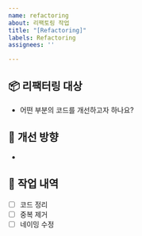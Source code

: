 ```yaml
---
name: refactoring
about: 리팩토링 작업
title: "[Refactoring]"
labels: Refactoring
assignees: ''

---
```


## 📦 리팩터링 대상
- 어떤 부분의 코드를 개선하고자 하나요?

## 🧠 개선 방향
- 

## 📝 작업 내역
- [ ] 코드 정리
- [ ] 중복 제거
- [ ] 네이밍 수정
